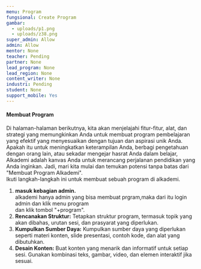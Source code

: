 ```yaml
---
menu: Program
fungsional: Create Program
gambar:
  - uploads/p1.png
  - uploads/z38.png
super_admin: Allow
admin: Allow
mentor: None
teacher: Pending
partner: None
lead_program: None
lead_region: None
content_writer: None
industri: Pending
student: None
support_mobile: Yes
---
```

#### Membuat Program

Di halaman-halaman berikutnya, kita akan menjelajahi fitur-fitur, alat, dan strategi yang memungkinkan Anda untuk membuat program pembelajaran yang efektif yang menyesuaikan dengan tujuan dan aspirasi unik Anda. Apakah itu untuk meningkatkan keterampilan Anda, berbagi pengetahuan dengan orang lain, atau sekadar mengejar hasrat Anda dalam belajar, Alkademi adalah kanvas Anda untuk merancang perjalanan pendidikan yang Anda inginkan. Jadi, mari kita mulai dan temukan potensi tanpa batas dari "Membuat Program Alkademi".\
Ikuti langkah-langkah ini untuk membuat sebuah program di alkademi.  

1. **masuk kebagian admin.**\
   alkademi hanya admin yang bisa membuat prgram,maka dari itu login admin dan klik menu program\
   d﻿an klik tombol "+program".
2. **Rencanakan Struktur:** Tetapkan struktur program, termasuk topik yang akan dibahas, urutan sesi, dan prasyarat yang diperlukan.
3. **Kumpulkan Sumber Daya:** Kumpulkan sumber daya yang diperlukan seperti materi konten, slide presentasi, contoh kode, dan alat yang dibutuhkan.
4. **Desain Konten:** Buat konten yang menarik dan informatif untuk setiap sesi. Gunakan kombinasi teks, gambar, video, dan elemen interaktif jika sesuai.